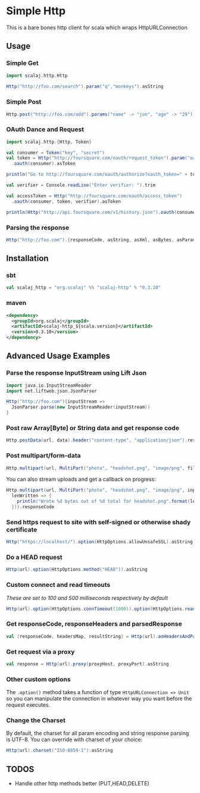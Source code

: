 # Simple Http

This is a bare bones http client for scala which wraps HttpURLConnection

## Usage

### Simple Get

```scala
import scalaj.http.Http
  
Http("http://foo.com/search").param("q","monkeys").asString
```

### Simple Post

```scala
Http.post("http://foo.com/add").params("name" -> "jon", "age" -> "29").asString
```

### OAuth Dance and Request

```scala
import scalaj.http.{Http, Token}

val consumer = Token("key", "secret")
val token = Http("http://foursquare.com/oauth/request_token").param("oauth_callback","oob")
  .oauth(consumer).asToken

println("Go to http://foursquare.com/oauth/authorize?oauth_token=" + token.key)

val verifier = Console.readLine("Enter verifier: ").trim

val accessToken = Http("http://foursquare.com/oauth/access_token")
  .oauth(consumer, token, verifier).asToken

println(Http("http://api.foursquare.com/v1/history.json").oauth(consumer, accessToken).asString)
```

### Parsing the response

```scala
Http("http://foo.com").{responseCode, asString, asXml, asBytes, asParams}
```

## Installation

### sbt

```scala
val scalaj_http = "org.scalaj" %% "scalaj-http" % "0.3.10"
```

### maven

```xml
<dependency>
  <groupId>org.scalaj</groupId>
  <artifactId>scalaj-http_${scala.version}</artifactId>
  <version>0.3.10</version>
</dependency>  
```

## Advanced Usage Examples

### Parse the response InputStream using Lift Json

```scala
import java.io.InputStreamReader
import net.liftweb.json.JsonParser

Http("http://foo.com"){inputStream => 
  JsonParser.parse(new InputStreamReader(inputStream))
}
```

### Post raw Array[Byte] or String data and get response code

```scala
Http.postData(url, data).header("content-type", "application/json").responseCode
```

### Post multipart/form-data

```scala
Http.multipart(url, MultiPart("photo", "headshot.png", "image/png", fileBytes)).responseCode
```

You can also stream uploads and get a callback on progress:

```scala
Http.multipart(url, MultiPart("photo", "headshot.png", "image/png", inputStream, bytesInStream, 
  lenWritten => {
    println("Wrote %d bytes out of %d total for headshot.png".format(lenWritten, bytesInStream))
  })).responseCode
```

### Send https request to site with self-signed or otherwise shady certificate

```scala
Http("https://localhost/").option(HttpOptions.allowUnsafeSSL).asString
```

### Do a HEAD request

```scala
Http(url).option(HttpOptions.method("HEAD")).asString
```

### Custom connect and read timeouts

_These are set to 100 and 500 milliseconds respectively by default_

```scala
Http(url).option(HttpOptions.connTimeout(1000)).option(HttpOptions.readTimeout(5000)).asString
```

### Get responseCode, responseHeaders and parsedResponse

```scala
val (responseCode, headersMap, resultString) = Http(url).asHeadersAndParse(Http.readString)
```

### Get request via a proxy

```scala
val response = Http(url).proxy(proxyHost, proxyPort).asString
```

### Other custom options

The ```.option()``` method takes a function of type ```HttpURLConnection => Unit``` so 
you can manipulate the connection in whatever way you want before the request executes.

### Change the Charset

By default, the charset for all param encoding and string response parsing is UTF-8. You 
can override with charset of your choice:

```scala
Http(url).charset("ISO-8859-1").asString
```

## TODOS

* Handle other http methods better (PUT,HEAD,DELETE)
